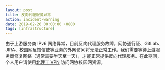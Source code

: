 ```yaml
---
layout: post
title: 反向代理服务异常
action: incident-warning
date: 2019-02-26 00:00:00 +0800
tags: [infrastructure]
---
```


由于上游服务商 IPv6 网络异常，目前反向代理服务故障，网协通行证、GitLab、JIRA、校园网反馈信使等业务的外网访问将无法正常工作。我们需要等待上游服务商修复网络（通常需要半天至一天），才能正常提供反向代理服务。在此期间，个人用户请使用[北理工 VPN](https://vpn.bit.edu.cn) 访问网协校园网资源。
